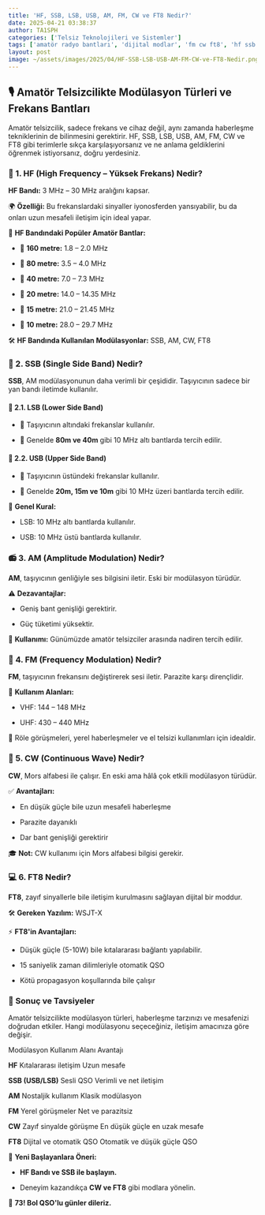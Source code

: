 ```yaml
---
title: 'HF, SSB, LSB, USB, AM, FM, CW ve FT8 Nedir?'
date: 2025-04-21 03:38:37
author: TA1SPH
categories: ['Telsiz Teknolojileri ve Sistemler']
tags: ['amatör radyo bantları', 'dijital modlar', 'fm cw ft8', 'hf ssb usb lsb', 'modülasyon türleri']
layout: post
image: ~/assets/images/2025/04/HF-SSB-LSB-USB-AM-FM-CW-ve-FT8-Nedir.png
---
```


## 🎙️ Amatör Telsizcilikte Modülasyon Türleri ve Frekans Bantları

Amatör telsizcilik, sadece frekans ve cihaz değil, aynı zamanda haberleşme tekniklerinin de bilinmesini gerektirir. HF, SSB, LSB, USB, AM, FM, CW ve FT8 gibi terimlerle sıkça karşılaşıyorsanız ve ne anlama geldiklerini öğrenmek istiyorsanız, doğru yerdesiniz.

### 📡 1. HF (High Frequency – Yüksek Frekans) Nedir?

**HF Bandı:** 3 MHz – 30 MHz aralığını kapsar.

🌍 **Özelliği:** Bu frekanslardaki sinyaller iyonosferden yansıyabilir, bu da onları uzun mesafeli iletişim için ideal yapar.

🔹 **HF Bandındaki Popüler Amatör Bantlar:**

- 📶 **160 metre:** 1.8 – 2.0 MHz

- 📶 **80 metre:** 3.5 – 4.0 MHz

- 📶 **40 metre:** 7.0 – 7.3 MHz

- 📶 **20 metre:** 14.0 – 14.35 MHz

- 📶 **15 metre:** 21.0 – 21.45 MHz

- 📶 **10 metre:** 28.0 – 29.7 MHz

🛠️ **HF Bandında Kullanılan Modülasyonlar:** SSB, AM, CW, FT8

### 📶 2. SSB (Single Side Band) Nedir?

**SSB**, AM modülasyonunun daha verimli bir çeşididir. Taşıyıcının sadece bir yan bandı iletimde kullanılır.

#### 🔻 2.1. LSB (Lower Side Band)

- 📌 Taşıyıcının altındaki frekanslar kullanılır.

- 📍 Genelde **80m ve 40m** gibi 10 MHz altı bantlarda tercih edilir.

#### 🔺 2.2. USB (Upper Side Band)

- 📌 Taşıyıcının üstündeki frekanslar kullanılır.

- 📍 Genelde **20m, 15m ve 10m** gibi 10 MHz üzeri bantlarda tercih edilir.

📘 **Genel Kural:**

- LSB: 10 MHz altı bantlarda kullanılır.

- USB: 10 MHz üstü bantlarda kullanılır.

### 📻 3. AM (Amplitude Modulation) Nedir?

**AM**, taşıyıcının genliğiyle ses bilgisini iletir. Eski bir modülasyon türüdür.

⚠️ **Dezavantajlar:**

- Geniş bant genişliği gerektirir.

- Güç tüketimi yüksektir.

🎯 **Kullanımı:** Günümüzde amatör telsizciler arasında nadiren tercih edilir.

### 📡 4. FM (Frequency Modulation) Nedir?

**FM**, taşıyıcının frekansını değiştirerek sesi iletir. Parazite karşı dirençlidir.

📍 **Kullanım Alanları:**

- VHF: 144 – 148 MHz

- UHF: 430 – 440 MHz

📌 Röle görüşmeleri, yerel haberleşmeler ve el telsizi kullanımları için idealdir.

### 🔔 5. CW (Continuous Wave) Nedir?

**CW**, Mors alfabesi ile çalışır. En eski ama hâlâ çok etkili modülasyon türüdür.

✅ **Avantajları:**

- En düşük güçle bile uzun mesafeli haberleşme

- Parazite dayanıklı

- Dar bant genişliği gerektirir

🎓 **Not:** CW kullanımı için Mors alfabesi bilgisi gerekir.

### 💻 6. FT8 Nedir?

**FT8**, zayıf sinyallerle bile iletişim kurulmasını sağlayan dijital bir moddur.

🛠️ **Gereken Yazılım:** WSJT-X

⚡ **FT8'in Avantajları:**

- Düşük güçle (5-10W) bile kıtalararası bağlantı yapılabilir.

- 15 saniyelik zaman dilimleriyle otomatik QSO

- Kötü propagasyon koşullarında bile çalışır

### 🧭 Sonuç ve Tavsiyeler

Amatör telsizcilikte modülasyon türleri, haberleşme tarzınızı ve mesafenizi doğrudan etkiler. Hangi modülasyonu seçeceğiniz, iletişim amacınıza göre değişir.

Modülasyon
Kullanım Alanı
Avantajı

**HF**
Kıtalararası iletişim
Uzun mesafe

**SSB (USB/LSB)**
Sesli QSO
Verimli ve net iletişim

**AM**
Nostaljik kullanım
Klasik modülasyon

**FM**
Yerel görüşmeler
Net ve parazitsiz

**CW**
Zayıf sinyalde görüşme
En düşük güçle en uzak mesafe

**FT8**
Dijital ve otomatik QSO
Otomatik ve düşük güçle QSO

🎯 **Yeni Başlayanlara Öneri:**

- **HF Bandı ve SSB ile başlayın.**

- Deneyim kazandıkça **CW ve FT8** gibi modlara yönelin.

📡 **73! Bol QSO'lu günler dileriz.**
